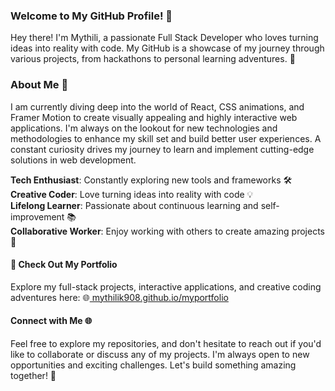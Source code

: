 ### Welcome to My GitHub Profile! 👋
Hey there! I'm Mythili, a passionate Full Stack Developer who loves turning ideas into reality with code. My GitHub is a showcase of my journey through various projects, from hackathons to personal learning adventures. 🚀

### About Me 🌟
I am currently diving deep into the world of React, CSS animations, and Framer Motion to create visually appealing and highly interactive web applications. I'm always on the lookout for new technologies and methodologies to enhance my skill set and build better user experiences. A constant curiosity drives my journey to learn and implement cutting-edge solutions in web development.

 **Tech Enthusiast**: Constantly exploring new tools and frameworks 🛠️ <br>
 **Creative Coder**: Love turning ideas into reality with code 💡 <br>
**Lifelong Learner**: Passionate about continuous learning and self-improvement 📚 <br>
**Collaborative Worker**: Enjoy working with others to create amazing projects 🤝 <br>

#### 🚀 Check Out My Portfolio
Explore my full-stack projects, interactive applications, and creative coding adventures here:
🌐[ mythilik908.github.io/myportfolio](https://mythilik908.github.io/myportfolio/)

#### Connect with Me 🌐
Feel free to explore my repositories, and don't hesitate to reach out if you'd like to collaborate or discuss any of my projects. I'm always open to new opportunities and exciting challenges. Let's build something amazing together! 🚀

